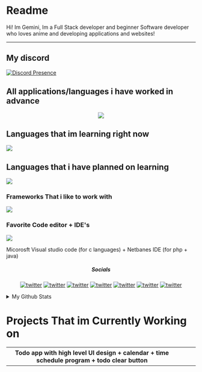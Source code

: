 # Readme 



<p align="center"> 
  
Hi! Im Gemini, Im a Full Stack developer and beginner Software developer who loves anime and developing applications and websites!</p>
 <hr>
 
 <h2> My discord </h2>
 
 [![Discord Presence](https://lanyard.cnrad.dev/api/:1005071626133577838)](https://discord.com/users/:1005071626133577838)

 

 
<h2> All applications/languages i have worked in advance </h1>
 <p align="center">
  <a href="https://skillicons.dev">
    <img src="https://skillicons.dev/icons?i=html,css,js,cs,php,ae,pr,au" />
  </a>
</p>


<h2> Languages that im learning right now </h2>
 <p align="left">
  <a href="https://skillicons.dev">
    <img src="https://skillicons.dev/icons?i=cs,php,py" />
  </a>
</p>

<h2> Languages that i have planned on learning </h2>
 <p align="left">
  <a href="https://skillicons.dev">
    <img src="https://skillicons.dev/icons?i=go,cpp,java" />
  </a>
</p>

<h3> Frameworks That i like to work with </h3>

 <p align="left">
  <a href="https://skillicons.dev">
    <img src="https://skillicons.dev/icons?i=react" />
  </a>
</p>
  
  <h3> Favorite Code editor + IDE's </h3>

 <p align="left">
  <a href="https://skillicons.dev">
    <img src="https://skillicons.dev/icons?i=vscode" /> 
  </a>
  
</p>

<p>
  Micorosft Visual studio code (for c languages) + Netbanes IDE (for php + java)
  


<h5 align= "center"> Socials </h5>

<p align="center"

[![twitter](https://socialize-md.vercel.app/api/badge/discord)](https://twitter.com/your_handle)
[![twitter](https://socialize-md.vercel.app/api/badge/youtube)](https://twitter.com/your_handle)
[![twitter](https://socialize-md.vercel.app/api/badge/twitter)](https://twitter.com/your_handle)
[![twitter](https://socialize-md.vercel.app/api/badge/linkedin)](https://twitter.com/your_handle)
[![twitter](https://socialize-md.vercel.app/api/badge/mail)](https://twitter.com/your_handle)
[![twitter](https://socialize-md.vercel.app/api/badge/instagram)](https://twitter.com/your_handle)
   [![twitter](https://socialize-md.vercel.app/api/badge/web)](https://twitter.com/your_handle)
     
   </p>
   
   <details>
  <summary>My Github Stats</summary>

[![GitHub Streak](https://streak-stats.demolab.com?user=Geminiixd&theme=dark)](https://git.io/streak-stats)
  
  </details>
  
   <table>
  <tr>
    <th>  Todo app with high level UI design + calendar + time schedule program + todo clear button </th>
    <th>  </th>
    <th>  </th>
    <th>   </th>
  </tr>
 <h1> Projects That im Currently Working on </h1>
  
  
  

